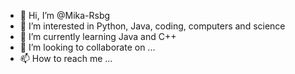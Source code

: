 - 👋 Hi, I’m @Mika-Rsbg
- 👀 I’m interested in Python, Java, coding, computers and science
- 🌱 I’m currently learning Java and C++
- 💞️ I’m looking to collaborate on ...
- 📫 How to reach me ...

<!---
Mika-Rsbg/Mika-Rsbg is a ✨ special ✨ repository because its `README.md` (this file) appears on your GitHub profile.
You can click the Preview link to take a look at your changes.
--->
